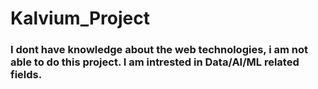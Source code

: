 # Kalvium_Project

### I dont have knowledge about the web technologies, i am not able to do this project. I am intrested in Data/AI/ML related fields.
